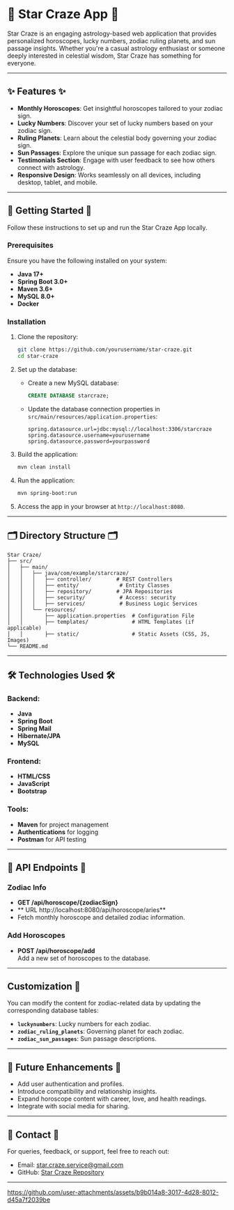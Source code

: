 
# 🌟 Star Craze App 🌟

Star Craze is an engaging astrology-based web application that provides personalized horoscopes, lucky numbers, zodiac ruling planets, and sun passage insights. Whether you're a casual astrology enthusiast or someone deeply interested in celestial wisdom, Star Craze has something for everyone.

---

## ✨ Features ✨

- **Monthly Horoscopes**: Get insightful horoscopes tailored to your zodiac sign.
- **Lucky Numbers**: Discover your set of lucky numbers based on your zodiac sign.
- **Ruling Planets**: Learn about the celestial body governing your zodiac sign.
- **Sun Passages**: Explore the unique sun passage for each zodiac sign.
- **Testimonials Section**: Engage with user feedback to see how others connect with astrology.
- **Responsive Design**: Works seamlessly on all devices, including desktop, tablet, and mobile.

---

## 🚀 Getting Started 🚀

Follow these instructions to set up and run the Star Craze App locally.

### Prerequisites

Ensure you have the following installed on your system:
- **Java 17+**
- **Spring Boot 3.0+**
- **Maven 3.6+**
- **MySQL 8.0+**
- **Docker**

### Installation

1. Clone the repository:
   ```bash
   git clone https://github.com/yourusername/star-craze.git
   cd star-craze
   ```

2. Set up the database:
   - Create a new MySQL database:
     ```sql
     CREATE DATABASE starcraze;
     ```
   - Update the database connection properties in `src/main/resources/application.properties`:
     ```properties
     spring.datasource.url=jdbc:mysql://localhost:3306/starcraze
     spring.datasource.username=yourusername
     spring.datasource.password=yourpassword
     ```

3. Build the application:
   ```bash
   mvn clean install
   ```

4. Run the application:
   ```bash
   mvn spring-boot:run
   ```

5. Access the app in your browser at `http://localhost:8080`.

---

## 🗂️ Directory Structure 🗂️

```
Star Craze/
├── src/
│   ├── main/
│   │   ├── java/com/example/starcraze/
│   │   │   ├── controller/        # REST Controllers
│   │   │   ├── entity/             # Entity Classes
│   │   │   ├── repository/        # JPA Repositories
│   │   │   ├── security/           # Access: security
│   │   │   ├── services/           # Business Logic Services
│   │   └── resources/
│   │       ├── application.properties  # Configuration File
│   │       ├── templates/              # HTML Templates (if applicable)
│   │       ├── static/                 # Static Assets (CSS, JS, Images)
└── README.md
```

---

## 🛠️ Technologies Used 🛠️

### Backend:
- **Java**
- **Spring Boot**
- **Spring Mail**
- **Hibernate/JPA**
- **MySQL**


### Frontend:
- **HTML/CSS**
- **JavaScript**
- **Bootstrap**

### Tools:
- **Maven** for project management
- **Authentications** for logging
- **Postman** for API testing

---

## 🌌 API Endpoints 🌌

### Zodiac Info
- **GET /api/horoscope/{zodiacSign}**
- ** URL http://localhost:8080/api/horoscope/aries**
- Fetch monthly horoscope and detailed zodiac information.

### Add Horoscopes
- **POST /api/horoscope/add**  
  Add a new set of horoscopes to the database.

---

##   Customization 🔧

You can modify the content for zodiac-related data by updating the corresponding database tables:
- **`luckynumbers`**: Lucky numbers for each zodiac.
- **`zodiac_ruling_planets`**: Governing planet for each zodiac.
- **`zodiac_sun_passages`**: Sun passage descriptions.

---

## 🌟 Future Enhancements 🌟

- Add user authentication and profiles.
- Introduce compatibility and relationship insights.
- Expand horoscope content with career, love, and health readings.
- Integrate with social media for sharing.

---


## 📧 Contact 📧

For queries, feedback, or support, feel free to reach out:
- Email: star.craze.service@gmail.com
- GitHub: [Star Craze Repository](https://github.com/yourusername/star-craze)

---

https://github.com/user-attachments/assets/b9b014a8-3017-4d28-8012-d45a7f2039be

